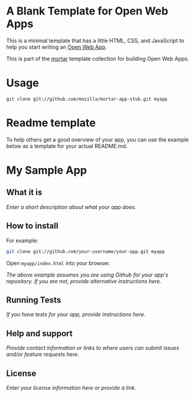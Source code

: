 # A Blank Template for Open Web Apps

This is a minimal template that has a little HTML, CSS, and JavaScript to help
you start writing an [Open Web App](https://developer.mozilla.org/en-US/docs/Web/Apps).

This is part of the [mortar](https://github.com/mozilla/mortar/)
template collection for building Open Web Apps.

# Usage

```
git clone git://github.com/mozilla/mortar-app-stub.git myapp
```

# Readme template

To help others get a good overview of your app, you can use the example below as a template for your actual README.md.

# My Sample App

## What it is

*Enter a short description about what your app does.*

## How to install

For example:

```bash
git clone git://github.com/your-username/your-app.git myapp
```

Open `myapp/index.html` into your browser.

*The above example assumes you are using Github for your app's repository. If you are not, provide alternative instructions here.*

## Running Tests

*If you have tests for your app, provide instructions here.*

## Help and support

*Provide contact information or links to where users can submit issues and/or feature requests here.*

## License

*Enter your license information here or provide a link.*
